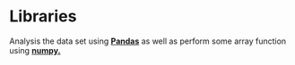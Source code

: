 # Libraries
Analysis the data set using <a href ="https://github.com/komalsingh1606/Python-Libraries/tree/main/Pandas"><b>Pandas</b></a> as well as perform some array function using <a href="https://github.com/komalsingh1606/Python-Libraries/blob/main/numPy.ipynb"><b>numpy.</b></a> 
